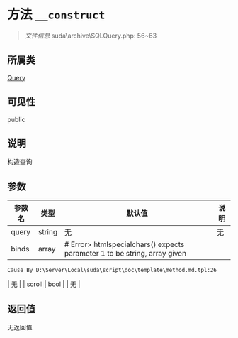 # 方法 `__construct`

> *文件信息* suda\archive\SQLQuery.php: 56~63

## 所属类 

[Query](../Query.md)

## 可见性

public

## 说明

构造查询


## 参数


| 参数名 | 类型 | 默认值 | 说明 |
|--------|-----|-------|-------|
| query |  string | 无 | 无 |
| binds |  array | # Error> htmlspecialchars() expects parameter 1 to be string, array given
	Cause By D:\Server\Local\suda\script\doc\template\method.md.tpl:26
 | 无 |
| scroll |  bool |  | 无 |



## 返回值

无返回值
